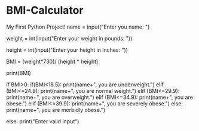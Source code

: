 # BMI-Calculator
My First Python Project!
name = input("Enter you name: ")

weight = int(input("Enter your weight in pounds: "))

height = int(input("Enter your height in inches: ")) 

BMI = (weight*730)/ (height * height)

print(BMI)

if BMI>0:
    if(BMI<18.5):
        print(name+", you are underweight.")
    elif (BMI<=24.9):
        print(name+", you are normal weight.")
    elif (BMI<=29.9):
        print(name+", you are  overweight.")
    elif (BMI<=34.9):
        print(name+", you are obese.")
    elif (BMI<=39.9):
        print(name+", you are severely obese.")
    else:
        print(name+", you are morbidly obese.") 

else:
    print("Enter valid input")
